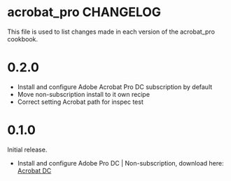 # acrobat_pro CHANGELOG

This file is used to list changes made in each version of the acrobat_pro cookbook.

# 0.2.0

- Install and configure Adobe Acrobat Pro DC subscription by default
- Move non-subscription install to it own recipe
- Correct setting Acrobat path for inspec test

# 0.1.0

Initial release.

- Install and configure Adobe Pro DC | Non-subscription, download here: [Acrobat DC](https://helpx.adobe.com/download-install/kb/acrobat-downloads.html)
